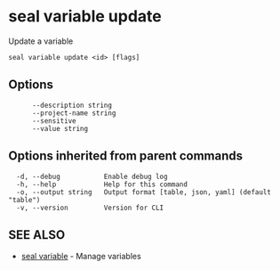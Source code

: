 # seal variable update

Update a variable

```
seal variable update <id> [flags]
```

## Options

```
      --description string    
      --project-name string   
      --sensitive             
      --value string          
```

## Options inherited from parent commands

```
  -d, --debug           Enable debug log
  -h, --help            Help for this command
  -o, --output string   Output format [table, json, yaml] (default "table")
  -v, --version         Version for CLI
```

## SEE ALSO

* [seal variable](seal_variable)	 - Manage variables

